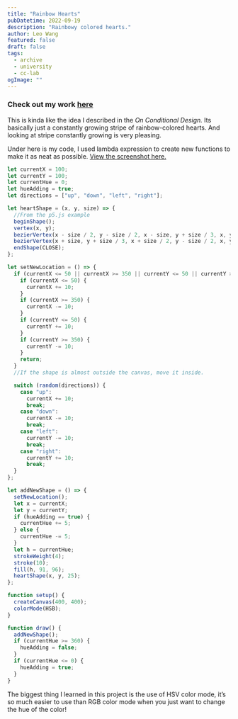 ```yaml
---
title: "Rainbow Hearts"
pubDatetime: 2022-09-19
description: "Rainbowy colored hearts."
author: Leo Wang
featured: false
draft: false
tags:
  - archive
  - university
  - cc-lab
ogImage: ""
---
```


### Check out my work [here](https://editor.p5js.org/ImPrankster/full/ctwhPZYf-)

This is kinda like the idea I described in the _On Conditional Design._ Its basically just a constantly growing stripe of rainbow-colored hearts. And looking at stripe constantly growing is very pleasing.

Under here is my code, I used lambda expression to create new functions to make it as neat as possible. [View the screenshot here.](https://drive.google.com/file/d/1P2hOm_zLeNMxlhqJycMSuXfQGspJDrW_/view?usp=sharing)

```jsx
let currentX = 100;
let currentY = 100;
let currentHue = 0;
let hueAdding = true;
let directions = ["up", "down", "left", "right"];

let heartShape = (x, y, size) => {
  //From the p5.js example
  beginShape();
  vertex(x, y);
  bezierVertex(x - size / 2, y - size / 2, x - size, y + size / 3, x, y + size);
  bezierVertex(x + size, y + size / 3, x + size / 2, y - size / 2, x, y);
  endShape(CLOSE);
};

let setNewLocation = () => {
  if (currentX <= 50 || currentX >= 350 || currentY <= 50 || currentY >= 350) {
    if (currentX <= 50) {
      currentX += 10;
    }
    if (currentX >= 350) {
      currentX -= 10;
    }
    if (currentY <= 50) {
      currentY += 10;
    }
    if (currentY >= 350) {
      currentY -= 10;
    }
    return;
  }
  //If the shape is almost outside the canvas, move it inside.

  switch (random(directions)) {
    case "up":
      currentX += 10;
      break;
    case "down":
      currentX -= 10;
      break;
    case "left":
      currentY -= 10;
      break;
    case "right":
      currentY += 10;
      break;
  }
};

let addNewShape = () => {
  setNewLocation();
  let x = currentX;
  let y = currentY;
  if (hueAdding == true) {
    currentHue += 5;
  } else {
    currentHue -= 5;
  }
  let h = currentHue;
  strokeWeight(4);
  stroke(10);
  fill(h, 91, 96);
  heartShape(x, y, 25);
};

function setup() {
  createCanvas(400, 400);
  colorMode(HSB);
}

function draw() {
  addNewShape();
  if (currentHue >= 360) {
    hueAdding = false;
  }
  if (currentHue <= 0) {
    hueAdding = true;
  }
}
```

The biggest thing I learned in this project is the use of HSV color mode, it’s so much easier to use than RGB color mode when you just want to change the hue of the color!
